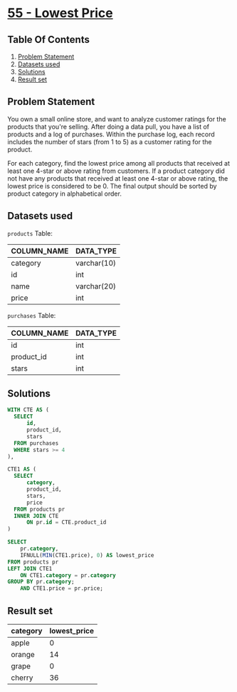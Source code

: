 # [55 - Lowest Price](https://www.namastesql.com/coding-problem/55-lowest-price)

## Table Of Contents
1. [Problem Statement]()
2. [Datasets used]()
3. [Solutions]()
4. [Result set]()

## Problem Statement

You own a small online store, and want to analyze customer ratings for the products that you're selling. After doing a data pull, you have a list of products and a log of purchases. Within the purchase log, each record includes the number of stars (from 1 to 5) as a customer rating for the product.

For each category, find the lowest price among all products that received at least one 4-star or above rating from customers.
If a product category did not have any products that received at least one 4-star or above rating, the lowest price is considered to be 0. The final output should be sorted by product category in alphabetical order.

## Datasets used

```products``` Table:

| COLUMN_NAME | DATA_TYPE   |
| ----------- | ----------- |
| category    | varchar(10) |
| id          | int         |
| name        | varchar(20) |
| price       | int         |

```purchases``` Table:

| COLUMN_NAME | DATA_TYPE |
| ----------- | --------- | 
| id          | int       |
| product_id  | int       |
| stars       | int       |

## Solutions

```sql
WITH CTE AS (
  SELECT
      id,
      product_id,
      stars
  FROM purchases
  WHERE stars >= 4
),

CTE1 AS (
  SELECT
      category,
      product_id,
      stars,
      price
  FROM products pr
  INNER JOIN CTE
      ON pr.id = CTE.product_id
)

SELECT
	pr.category,
	IFNULL(MIN(CTE1.price), 0) AS lowest_price
FROM products pr
LEFT JOIN CTE1
	ON CTE1.category = pr.category
GROUP BY pr.category;
    AND CTE1.price = pr.price;
```

## Result set

| category | lowest_price |
| -------- | ------------ | 
| apple    |            0 |
| orange   |           14 |
| grape    |            0 |
| cherry   |           36 |